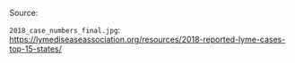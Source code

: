 Source: 

`2018_case_numbers_final.jpg`: https://lymediseaseassociation.org/resources/2018-reported-lyme-cases-top-15-states/